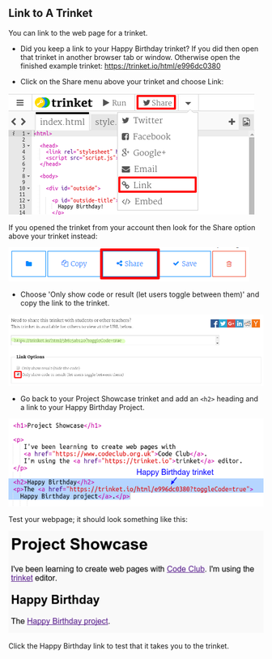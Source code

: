 ## Link to A Trinket

You can link to the web page for a trinket.

+ Did you keep a link to your Happy Birthday trinket? If you did then open that trinket in another browser tab or window. Otherwise open the finished example trinket: <https://trinket.io/html/e996dc0380>

+ Click on the Share menu above your trinket and choose Link:

![لقطة شاشة](images/showcase-share1.png)

If you opened the trinket from your account then look for the Share option above your trinket instead:

![لقطة الشاشة](images/showcase-share2.png)

+ Choose 'Only show code or result (let users toggle between them)' and copy the link to the trinket. 

![لقطة الشاشة](images/showcase-get-link.png)

+ Go back to your Project Showcase trinket and add an `<h2>` heading and a link to your Happy Birthday Project.

![لقطة الشاشة](images/showcase-link-trinket.png)

Test your webpage; it should look something like this:

![لقطة الشاشة](images/showcase-link-output.png)

Click the Happy Birthday link to test that it takes you to the trinket.